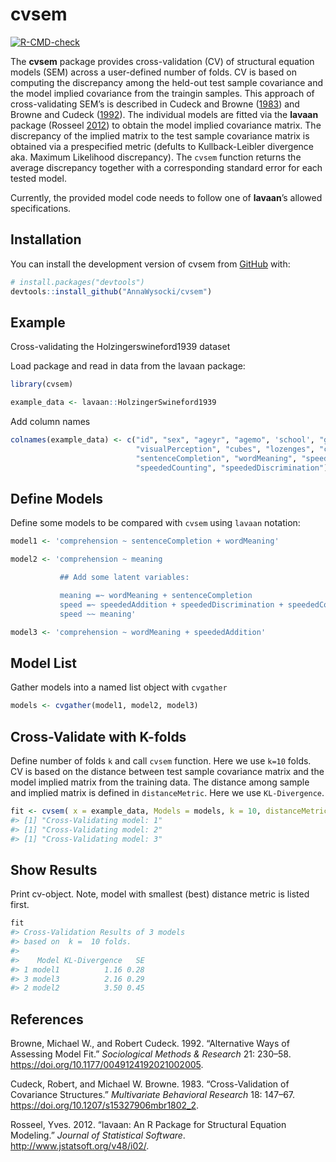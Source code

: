 
<!-- README.md is generated from README.Rmd. Please edit that file -->

# cvsem

<!-- badges: start -->

[![R-CMD-check](https://github.com/AnnaWysocki/cvsem/actions/workflows/r.yml/badge.svg)](https://github.com/AnnaWysocki/cvsem/actions/workflows/r.yml)
<!-- badges: end -->

The **cvsem** package provides cross-validation (CV) of structural
equation models (SEM) across a user-defined number of folds. CV is based
on computing the discrepancy among the held-out test sample covariance
and the model implied covariance from the traingin samples. This
approach of cross-validating SEM’s is described in Cudeck and Browne
([1983](#ref-Cudeck1983)) and Browne and Cudeck
([1992](#ref-BrowneCudeck1992)). The individual models are fitted via
the **lavaan** package (Rosseel [2012](#ref-Rosseel2012lavaan)) to
obtain the model implied covariance matrix. The discrepancy of the
implied matrix to the test sample covariance matrix is obtained via a
prespecified metric (defults to Kullback-Leibler divergence aka. Maximum
Likelihood discrepancy). The `cvsem` function returns the average
discrepancy together with a corresponding standard error for each tested
model.

Currently, the provided model code needs to follow one of **lavaan**’s
allowed specifications.

## Installation

You can install the development version of cvsem from
[GitHub](https://github.com/) with:

``` r
# install.packages("devtools")
devtools::install_github("AnnaWysocki/cvsem")
```

## Example

Cross-validating the Holzingerswineford1939 dataset

Load package and read in data from the lavaan package:

``` r
library(cvsem)

example_data <- lavaan::HolzingerSwineford1939
```

Add column names

``` r
colnames(example_data) <- c("id", "sex", "ageyr", "agemo", 'school', "grade",
                            "visualPerception", "cubes", "lozenges", "comprehension",
                            "sentenceCompletion", "wordMeaning", "speededAddition",
                            "speededCounting", "speededDiscrimination")
```

## Define Models

Define some models to be compared with `cvsem` using `lavaan` notation:

``` r
model1 <- 'comprehension ~ sentenceCompletion + wordMeaning'

model2 <- 'comprehension ~ meaning

           ## Add some latent variables:

           meaning =~ wordMeaning + sentenceCompletion
           speed =~ speededAddition + speededDiscrimination + speededCounting
           speed ~~ meaning'

model3 <- 'comprehension ~ wordMeaning + speededAddition'
```

## Model List

Gather models into a named list object with `cvgather`

``` r
models <- cvgather(model1, model2, model3)
```

## Cross-Validate with K-folds

Define number of folds `k` and call `cvsem` function. Here we use `k=10`
folds. CV is based on the distance between test sample covariance matrix
and the model implied matrix from the training data. The distance among
sample and implied matrix is defined in `distanceMetric`. Here we use
`KL-Divergence`.

``` r
fit <- cvsem( x = example_data, Models = models, k = 10, distanceMetric = "KL-Divergence")
#> [1] "Cross-Validating model: 1"
#> [1] "Cross-Validating model: 2"
#> [1] "Cross-Validating model: 3"
```

## Show Results

Print cv-object. Note, model with smallest (best) distance metric is
listed first.

``` r
fit
#> Cross-Validation Results of 3 models 
#> based on  k =  10 folds. 
#> 
#>    Model KL-Divergence   SE
#> 1 model1          1.16 0.28
#> 3 model3          2.16 0.29
#> 2 model2          3.50 0.45
```

## References

<!-- What is special about using `README.Rmd` instead of just `README.md`? You can include R chunks like so: -->

<!-- ```{r cars} -->

<!-- summary(cars) -->

<!-- ``` -->

<!-- You'll still need to render `README.Rmd` regularly, to keep `README.md` up-to-date. `devtools::build_readme()` is handy for this. You could also use GitHub Actions to re-render `README.Rmd` every time you push. An example workflow can be found here: <https://github.com/r-lib/actions/tree/v1/examples>. -->

<!-- You can also embed plots, for example: -->

<!-- ```{r pressure, echo = FALSE} -->

<!-- plot(pressure) -->

<!-- ``` -->

<!-- In that case, don't forget to commit and push the resulting figure files, so they display on GitHub and CRAN. -->

<div id="refs" class="references">

<div id="ref-BrowneCudeck1992">

Browne, Michael W., and Robert Cudeck. 1992. “Alternative Ways of
Assessing Model Fit.” *Sociological Methods & Research* 21: 230–58.
<https://doi.org/10.1177/0049124192021002005>.

</div>

<div id="ref-Cudeck1983">

Cudeck, Robert, and Michael W. Browne. 1983. “Cross-Validation of
Covariance Structures.” *Multivariate Behavioral Research* 18: 147–67.
<https://doi.org/10.1207/s15327906mbr1802_2>.

</div>

<div id="ref-Rosseel2012lavaan">

Rosseel, Yves. 2012. “lavaan: An R Package for Structural Equation
Modeling.” *Journal of Statistical Software*.
<http://www.jstatsoft.org/v48/i02/>.

</div>

</div>
